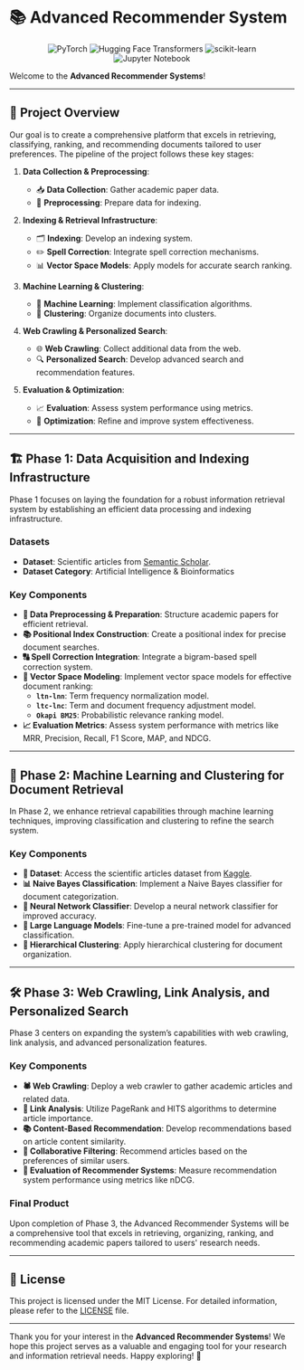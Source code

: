 # 📚 Advanced Recommender System

<p align="center">
  <img src="https://img.shields.io/badge/PyTorch-%23EE4C2C.svg?style=for-the-badge&logo=PyTorch&logoColor=white" alt="PyTorch">
  <img src="https://img.shields.io/badge/Hugging%20Face-FFD21E?style=for-the-badge&logo=huggingface&logoColor=000" alt="Hugging Face Transformers">
  <img src="https://img.shields.io/badge/scikit--learn-%23F7931E.svg?style=for-the-badge&logo=scikit-learn&logoColor=white" alt="scikit-learn">
  <img src="https://img.shields.io/badge/Jupyter-F37626.svg?&style=for-the-badge&logo=Jupyter&logoColor=white" alt="Jupyter Notebook">
</p>
<p align="center">

Welcome to the **Advanced Recommender Systems**!

---

## 🚀 Project Overview

Our goal is to create a comprehensive platform that excels in retrieving, classifying, ranking, and recommending documents tailored to user preferences. The pipeline of the project follows these key stages:

1. **Data Collection & Preprocessing**: 
   - 📥 **Data Collection**: Gather academic paper data.
   - 🔧 **Preprocessing**: Prepare data for indexing.

2. **Indexing & Retrieval Infrastructure**: 
   - 🗂️ **Indexing**: Develop an indexing system.
   - ✏️ **Spell Correction**: Integrate spell correction mechanisms.
   - 📊 **Vector Space Models**: Apply models for accurate search ranking.

3. **Machine Learning & Clustering**: 
   - 🤖 **Machine Learning**: Implement classification algorithms.
   - 🧩 **Clustering**: Organize documents into clusters.

4. **Web Crawling & Personalized Search**: 
   - 🌐 **Web Crawling**: Collect additional data from the web.
   - 🔍 **Personalized Search**: Develop advanced search and recommendation features.

5. **Evaluation & Optimization**: 
   - 📈 **Evaluation**: Assess system performance using metrics.
   - 🔧 **Optimization**: Refine and improve system effectiveness.

---

## 🏗️ Phase 1: Data Acquisition and Indexing Infrastructure

Phase 1 focuses on laying the foundation for a robust information retrieval system by establishing an efficient data processing and indexing infrastructure.

### Datasets

- **Dataset**: Scientific articles from [Semantic Scholar](https://www.semanticscholar.org/).
- **Dataset Category**: Artificial Intelligence & Bioinformatics

### Key Components

- **📂 Data Preprocessing & Preparation**: Structure academic papers for efficient retrieval.
- **📚 Positional Index Construction**: Create a positional index for precise document searches.
- **🔠 Spell Correction Integration**: Integrate a bigram-based spell correction system.
- **🧮 Vector Space Modeling**: Implement vector space models for effective document ranking:
  - **`ltn-lnn`**: Term frequency normalization model.
  - **`ltc-lnc`**: Term and document frequency adjustment model.
  - **`Okapi BM25`**: Probabilistic relevance ranking model.
- **📈 Evaluation Metrics**: Assess system performance with metrics like MRR, Precision, Recall, F1 Score, MAP, and NDCG.

---

## 🧬 Phase 2: Machine Learning and Clustering for Document Retrieval

In Phase 2, we enhance retrieval capabilities through machine learning techniques, improving classification and clustering to refine the search system.

### Key Components

- **📂 Dataset**: Access the scientific articles dataset from [Kaggle](https://www.kaggle.com/datasets/spsayakpaul/arxiv-paper-abstracts?resource=download).
- **📊 Naive Bayes Classification**: Implement a Naive Bayes classifier for document categorization.
- **🤖 Neural Network Classifier**: Develop a neural network classifier for improved accuracy.
- **🧠 Large Language Models**: Fine-tune a pre-trained model for advanced classification.
- **🧮 Hierarchical Clustering**: Apply hierarchical clustering for document organization.

---

## 🛠️ Phase 3: Web Crawling, Link Analysis, and Personalized Search

Phase 3 centers on expanding the system’s capabilities with web crawling, link analysis, and advanced personalization features.

### Key Components

- **🕷️ Web Crawling**: Deploy a web crawler to gather academic articles and related data.
- **🔗 Link Analysis**: Utilize PageRank and HITS algorithms to determine article importance.
- **📚 Content-Based Recommendation**: Develop recommendations based on article content similarity.
- **🤝 Collaborative Filtering**: Recommend articles based on the preferences of similar users.
- **🧪 Evaluation of Recommender Systems**: Measure recommendation system performance using metrics like nDCG.

### Final Product

Upon completion of Phase 3, the Advanced Recommender Systems will be a comprehensive tool that excels in retrieving, organizing, ranking, and recommending academic papers tailored to users' research needs.

---

## 📝 License

This project is licensed under the MIT License. For detailed information, please refer to the [LICENSE](LICENSE) file.

---

Thank you for your interest in the **Advanced Recommender Systems**! We hope this project serves as a valuable and engaging tool for your research and information retrieval needs. Happy exploring! 🚀
